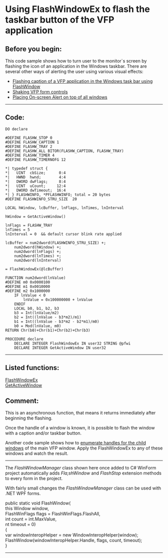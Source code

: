 
# Using FlashWindowEx to flash the taskbar button of the VFP application

## Before you begin:
This code sample shows how to turn user to the monitor`s screen by flashing the icon of an application in the Windows taskbar. There are several other ways of  alerting the user using various visual effects:  

* [Flashing caption of a VFP application in the Windows task bar using FlashWindow](sample_228.md)  
* [Shaking VFP form controls](sample_526.md)  
* [Placing On-screen Alert on top of all windows](sample_504.md)  
  
***  


## Code:
```foxpro  
DO declare

#DEFINE FLASHW_STOP 0
#DEFINE FLASHW_CAPTION 1
#DEFINE FLASHW_TRAY 2
#DEFINE FLASHW_ALL BITOR(FLASHW_CAPTION, FLASHW_TRAY)
#DEFINE FLASHW_TIMER 4
#DEFINE FLASHW_TIMERNOFG 12

*| typedef struct {
*|   UINT  cbSize;      0:4
*|   HWND  hwnd;        4:4
*|   DWORD dwFlags;     8:4
*|   UINT  uCount;     12:4
*|   DWORD dwTimeout;  16:4
*| } FLASHWINFO, *PFLASHWINFO; total = 20 bytes
#DEFINE FLASHWINFO_STRU_SIZE  20

LOCAL hWindow, lcBuffer, lnFlags, lnTimes, lnInterval

hWindow = GetActiveWindow()

lnFlags = FLASHW_TRAY
lnTimes = 5
lnInterval = 0  && default cursor blink rate applied

lcBuffer = num2dword(FLASHWINFO_STRU_SIZE) +;
	num2dword(hWindow) +;
	num2dword(lnFlags) +;
	num2dword(lnTimes) +;
	num2dword(lnInterval)

= FlashWindowEx(@lcBuffer)

FUNCTION num2dword(lnValue)
#DEFINE m0 0x0000100
#DEFINE m1 0x0010000
#DEFINE m2 0x1000000
	IF lnValue < 0
		lnValue = 0x100000000 + lnValue
	ENDIF
	LOCAL b0, b1, b2, b3
	b3 = Int(lnValue/m2)
	b2 = Int((lnValue - b3*m2)/m1)
	b1 = Int((lnValue - b3*m2 - b2*m1)/m0)
	b0 = Mod(lnValue, m0)
RETURN Chr(b0)+Chr(b1)+Chr(b2)+Chr(b3)

PROCEDURE declare
	DECLARE INTEGER FlashWindowEx IN user32 STRING @pfwi
	DECLARE INTEGER GetActiveWindow IN user32  
```  
***  


## Listed functions:
[FlashWindowEx](../libraries/user32/FlashWindowEx.md)  
[GetActiveWindow](../libraries/user32/GetActiveWindow.md)  

## Comment:
This is an asynchronous function, that means it returns immediately after beginning the flashing.  
  
Once the handle of a window is known, it is possible to flash the window with a caption and/or taskbar button.   
  
Another code sample shows how to <a href="?example=261">enumerate handles for the child windows</a> of the main VFP window. Apply the FlashWindowEx to any of these windows and watch the result.  
  
* * *  
The *FlashWindowManager* class shown here once added to C# WinForm project automatically adds *Fla;shWindow* and *FlashStop* extension methods to every form in the project.  
  
With fairly small changes the *FlashWindowManager* class can be used with .NET WPF forms. <div class="precode">public static void FlashWindow(  
	this Window window,  
	FlashWinFlags flags = FlashWinFlags.FlashAll,  
	int count = int.MaxValue,  
	nt timeout = 0)  
{  
	var windowInteropHelper = new WindowInteropHelper(window);  
	FlashWindow(windowInteropHelper.Handle, flags, count, timeout);  
}</div>  
  
***  

